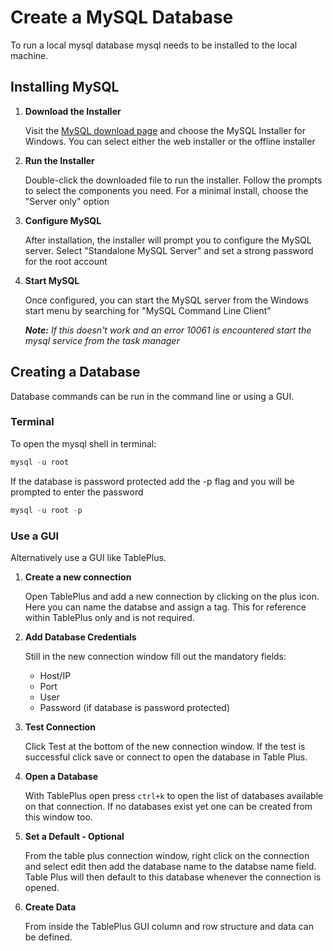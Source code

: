 # Create a MySQL Database

To run a local mysql database mysql needs to be installed to the local machine. 

## Installing MySQL

1. **Download the Installer**

    Visit the [MySQL download page](https://dev.mysql.com/downloads/installer/) and choose the MySQL Installer for Windows. You can select either the web installer or the offline installer

2. **Run the Installer**

    Double-click the downloaded file to run the installer. Follow the prompts to select the components you need. For a minimal install, choose the "Server only" option

3. **Configure MySQL**

    After installation, the installer will prompt you to configure the MySQL server. Select "Standalone MySQL Server" and set a strong password for the root account

4. **Start MySQL**

    Once configured, you can start the MySQL server from the Windows start menu by searching for "MySQL Command Line Client"

    ***Note:** If this doesn't work and an error 10061 is encountered start the mysql service from the task manager*

## Creating a Database

Database commands can be run in the command line or using a GUI.

### Terminal

To open the mysql shell in terminal:

```sql
mysql -u root 
```

If the database is password protected add the -p flag and you will be prompted to enter the password
```sql
mysql -u root -p
```

### Use a GUI

Alternatively use a GUI like TablePlus. 

1. **Create a new connection**

    Open TablePlus and add a new connection by clicking on the plus icon. Here you can name the databse and assign a tag. This for reference within TablePlus only and is not required.

2. **Add Database Credentials**

    Still in the new connection window fill out the mandatory fields:
    - Host/IP
    - Port
    - User
    - Password (if database is password protected)

3. **Test Connection**

    Click Test at the bottom of the new connection window. If the test is successful click save or connect to open the database in Table Plus.

4. **Open a Database**

    With TablePlus open press `ctrl+k` to open the list of databases available on that connection. If no databases exist yet one can be created from this window too.

5. **Set a Default - Optional**

    From the table plus connection window, right click on the connection and select edit then add the database name to the databse name field. Table Plus will then default to this database whenever the connection is opened.

6. **Create Data**

    From inside the TablePlus GUI column and row structure and data can be defined.